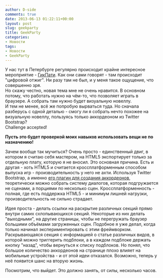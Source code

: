 ```yaml
---
author: D-side
comments: true
date: 2013-06-13 01:22:11+00:00
layout: post
slug: geekparty
title: GeekParty
categories:
- Новости
tags:
- Новости
- GeekParty
---
```


У нас тут в Петербурге регулярно происходит крайне интересное мероприятие - [ГикПати](https://vk.com/geekparty). Как они сами говорят - там происходит "цифровой отжиг". Ни разу там не был, и у меня такое ощущение, что совершенно зря.<br/>
Но скажу честно, новая тема мне не очень нравится. В основном потому, что работать нужно на чём-то, что позволяет играть в браузере. А собрать там нужно будет визуальную новеллу.<br/>
И тем не менее, всё же попробую вырваться туда. Но сначала разберусь с одной деталью - смогу ли я собрать нечто похожее на визуальную новеллу, пользуясь только аккордеоном из Twitter Bootstrap?<br/>
Challenge accepted!

**Пусть это будет проверкой моих навыков использовать вещи не по назначению!**

Зачем вообще так мучиться? Очень просто - единственный двиг, в котором я считаю себя мастером, на HTML5 экспортирует только за отдельную плату, которую я не вносил. Это основная причина. Есть и другая - хоть HTML5 и считается кроссплатформенным способом выпуска игр - производительность у него не ахти. Используя Twitter Bootstrap, а именно [его плагин для создания аккордеонов](http://twitter.github.io/bootstrap/javascript.html#collapse), теоретически можно собрать систему диалогов, которая подгружается не сценами, а порциями по несколько сцен. Кроссплатформенность - полная, где есть поддержка HTML5 - и минимум лишней нагрузки, производительность не сильно страдает.

Идея проста - делать ссылки на раскрытие различных секций прямо внутри самих схлопывающихся секций. Некоторые из них делать "выходными", на другие страницы, чтобы не перегружать браузер большими объёмами загруженных сцен. Подобное я уже делал, когда только начинал экспериментировать с этим фреймворком. Раскрывающаяся секция с информацией о статье различных видов, в которой можно триггерить подблоки, а в каждом подблоке держать кнопку "назад", чтобы вернуться к списку подблоков. Но понял, что большое количество аккордеонов на странице плохо влияет на мобильные устройства - и от этой идеи отказался. Возможно, теперь у неё появится шанс на вторую жизнь.

Посмотрим, что выйдет. Это должно занять, от силы, несколько часов.
